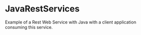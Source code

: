 JavaRestServices
================

Example of a Rest Web Service with Java with a client application consuming this service.